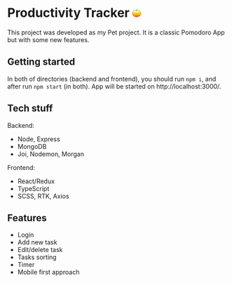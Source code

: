 # Productivity Tracker <img src='./frontend/public/favicon.ico'/>

This project was developed as my Pet project. It is a classic Pomodoro App but with some new features. 

## Getting started

In both of directories (backend and frontend), you should run `npm i`, and after run `npm start` (in both). App will be started on http://localhost:3000/.

## Tech stuff  

Backend:  

- Node, Express
- MongoDB
- Joi, Nodemon, Morgan

Frontend:  

- React/Redux
- TypeScript
- SCSS, RTK, Axios

## Features

- Login
- Add new task
- Edit/delete task
- Tasks sorting
- Timer
- Mobile first approach